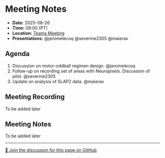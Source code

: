 # Meeting Notes
- **Date:** 2025-08-26
- **Time:** 09:00 (PT)
- **Location:** [Teams Meeting](https://teams.microsoft.com/l/meetup-join/19%3ameeting_Y2Q3MDViNGMtOTIwMC00ZjMzLTk3MjMtYWU3MDhiMzZjYmM1%40thread.v2/0?context=%7b%22Tid%22%3a%2232669cd6-737f-4b39-8bdd-d6951120d3fc%22%2c%22Oid%22%3a%229396d18b-b5cf-4bed-98a0-1cfb7dc82663%22%7d)
- **Presentations:** @jeromelecoq @severine2305 @maierav

## Agenda

1. Discussion on motor-oddball regimen design. @jeromelecoq
2. Follow-up on recording set of areas with Neuropixels. Discussion of pilot. @severine2305
3. Update on analysis of SLAP2 data. @maierav

## Meeting Recording

To be added later

## Meeting Notes 

To be added later

<!-- DISCUSSION_LINK_START -->
<div class="discussion-link">
    <hr>
    <p>
        <a href="https://github.com/AllenNeuralDynamics/openscope-community-predictive-processing/discussions/106" target="_blank">
            💬 Join the discussion for this page on GitHub
        </a>
    </p>
</div>
<!-- DISCUSSION_LINK_END -->
